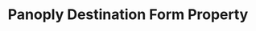 ---
# -------------------------- #
#        CONTENT TYPE        #
# -------------------------- #

product-type: "connect"
content-type: "api-form"
form-type: "destination"
key: "destination-form-properties-panoply-object"


# -------------------------- #
#        OBJECT INFO         #
# -------------------------- #

title: "Panoply Destination Form Property"
api-type: "panoply"
display-name: "Panoply"

docs-name: "panoply"
db-type: "redshift"

description: ""


# -------------------------- #
#      OBJECT ATTRIBUTES     #
# -------------------------- #

uses-common-fields: true
## See these fields in _data/connect/common/destination-forms.yml > all-destinations
---
